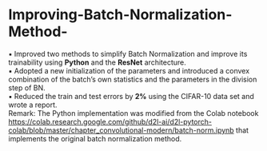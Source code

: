 # Improving-Batch-Normalization-Method-
▪	Improved two methods to simplify Batch Normalization and improve its trainability using **Python** and the **ResNet** architecture.<br />
▪	Adopted a new initialization of the parameters and introduced a convex combination of the batch’s own statistics and the parameters in the division step of BN. <br />
▪	Reduced the train and test errors by **2%** using the CIFAR-10 data set and wrote a report.<br />
Remark: The Python implementation was modified from the Colab notebook https://colab.research.google.com/github/d2l-ai/d2l-pytorch-colab/blob/master/chapter_convolutional-modern/batch-norm.ipynb that implements the original batch normalization method.
